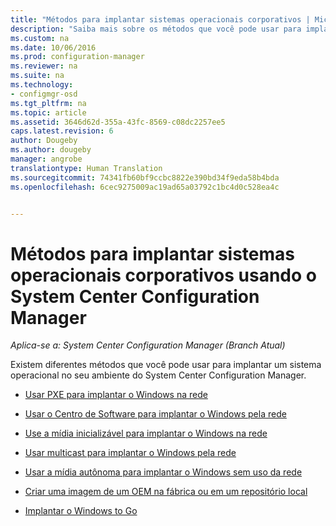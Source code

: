 ```yaml
---
title: "Métodos para implantar sistemas operacionais corporativos | Microsoft Docs"
description: "Saiba mais sobre os métodos que você pode usar para implantar sistemas operacionais corporativos no seu ambiente do System Center Configuration Manager."
ms.custom: na
ms.date: 10/06/2016
ms.prod: configuration-manager
ms.reviewer: na
ms.suite: na
ms.technology:
- configmgr-osd
ms.tgt_pltfrm: na
ms.topic: article
ms.assetid: 3646d62d-355a-43fc-8569-c08dc2257ee5
caps.latest.revision: 6
author: Dougeby
ms.author: dougeby
manager: angrobe
translationtype: Human Translation
ms.sourcegitcommit: 74341fb60bf9ccbc8822e390bd34f9eda58b4bda
ms.openlocfilehash: 6cec9275009ac19ad65a03792c1bc4d0c528ea4c


---
```

# <a name="methods-to-deploy-enterprise-operating-systems-using-system-center-configuration-manager"></a>Métodos para implantar sistemas operacionais corporativos usando o System Center Configuration Manager

*Aplica-se a: System Center Configuration Manager (Branch Atual)*

Existem diferentes métodos que você pode usar para implantar um sistema operacional no seu ambiente do System Center Configuration Manager.

-   [Usar PXE para implantar o Windows na rede](use-pxe-to-deploy-windows-over-the-network.md)  

-   [Usar o Centro de Software para implantar o Windows pela rede](use-software-center-to-deploy-windows-over-the-network.md)  

-   [Use a mídia inicializável para implantar o Windows na rede](use-bootable-media-to-deploy-windows-over-the-network.md)  

-   [Usar multicast para implantar o Windows pela rede](use-multicast-to-deploy-windows-over-the-network.md)  

-   [Usar a mídia autônoma para implantar o Windows sem uso da rede](use-stand-alone-media-to-deploy-windows-without-using-the-network.md)  

-   [Criar uma imagem de um OEM na fábrica ou em um repositório local](create-an-image-for-an-oem-in-factory-or-a-local-depot.md)  

-   [Implantar o Windows to Go](deploy-windows-to-go.md)  



<!--HONumber=Dec16_HO3-->


